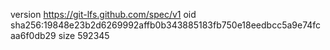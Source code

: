 version https://git-lfs.github.com/spec/v1
oid sha256:19848e23b2d6269992affb0b343885183fb750e18eedbcc5a9e74fcaa6f0db29
size 592345
